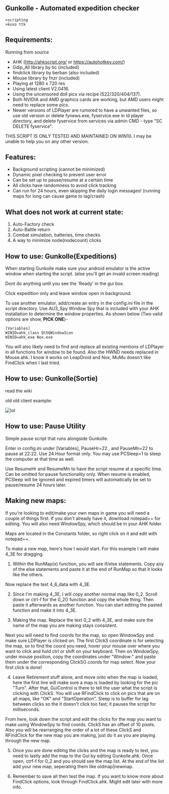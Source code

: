 ﻿Gunkolle - Automated expedition checker 
--



```
>scripting
>kuso ttk
```

## Requirements: 

Running from source
* AHK (http://ahkscript.org/ or https://autohotkey.com/)
* Gdip_All library by tic (included)
* findclick library by berban (also included)
* Mouse library by fnzr (included)
* Playing at 1280 x 720 res
* Using latest client V2.0416.
* Using the uncensored doll pics via recipe (522/320/404/137).
* Both NVIDIA and AMD graphics cards are working, but AMD users might need to replace some pics.
* Newer versions of LDPlayer are rumored to have a unwanted files, so use old version or delete fynews.exe, fyservice.exe in ld player directory, and delete fyservice from services via admin CMD - type "SC DELETE fyservice".

THIS SCRIPT IS ONLY TESTED AND MAINTAINED ON WIN10. I may be unable to help you on any other version.

## Features:

* Background scripting (cannot be minimized)
* Dynamic pixel checking to prevent user error
* Can be set up to pause/resume at a certain time
* All clicks have randomness to avoid click tracking
* Can run for 24 hours, even skipping the daily login messages! (running maps for long can cause game to lag/crash)

## What does not work at current state:
1. Auto-Factory check
2. Auto-Battle return
3. Combat simulation, batteries, time checks
4. A way to minimize node(nodecount) clicks

## How to use: Gunkolle(Expeditions)
When starting Gunkolle make sure your android emulator is the active window when starting the script. (else you'll get an invald screen reading)

Dont do anything until you see the 'Ready' in the gui box.

Click expedition only and leave window open in background.

To use another emulator, add/create an entry in the config.ini file in the script directory. Use AU3_Spy Window Spy that is included with your AHK installation to determine the window properties.  As shown below (Two valid options are show, **PICK ONE**)-

```
[Variables]
WINID=ahk_class Qt5QWindowIcon
WINID=ahk_exe Nox.exe
```

You will also likely need to find and replace all existing mentions of LDPlayer in all functions for window to be found. Also the HWND needs replaced in Mouse.ahk. I know it works on LeapDroid and Nox, MuMu doesn't like FindClick when I last tried.

## How to use: Gunkolle(Sortie)
read the wiki

old old client example:

![lol](https://github.com/dice4321/Gunkolle/blob/master/uselesspics/lol32.gif)

## How to use: Pause Utility

Simple pause script that runs alongside Gunkolle.

Enter in config.ini under [Variables], PauseHr=22 , and PauseMn=22 to pause at 22:22.  Use 24 Hour format only. You may use PCSleep=1 to sleep the computer at that time as well.

Use ResumeHr and ResumeMn to have the script resume at a specific time. Can be omitted for pause functionality only. When resume is enabled, PCSleep will be ignored and expired timers will automatically be set to pause/resume 24 hours later.

## Making new maps:

If you're looking to edit/make your own maps in game you will  need a couple of things first. If you don't already have it, download notepad++ for editing. You will also need WindowSpy, which should be in your AHK folder.

Maps are located in the Constants folder, so right click on it and edit with notepad++.

To make a new map, here's how I would start. For this example I will make 4_3E for dragging.

1. Within the RunMap(x) function, you will see if/else statements. Copy any of the else statements and paste it at the end of RunMap so that it looks like the others.

Now replace the text 4_6_data with 4_3E.

2. Since I'm making 4_3E, I will copy another normal map like 0_2. Scroll down or ctrl-f for the 0_2() function and copy the whole thing. Then paste it afterwards as another function. You can start editing the pasted function and make it into 4_3E.

3. Making the map. Replace the text 0_2 with 4_3E, and make sure the name of the map you are making stays consistent. 

Next you will need to find coords for the map, so open WindowSpy and make sure LDPlayer is clicked on. The first ClickS coordinate is for selecting the map, so to find the coord you need, hover your mouse over where you want to click and hold ctrl or shift on your keyboard. Then on WindowSpy, under mouse position, copy the coordinates under "Window:" and paste them under the corresponding ClickS() coords for map select. Now your first click is done!

4. Leave Retirement stuff alone, and move onto when the map is loaded, here the first line will make sure a map is loaded by looking for the pic "Turn". After that, GuiControl is there to tell the user what the script is clicking with ClickS. 
You will use RFindClick to click on pics that are on all maps, like "OK" and "StartOperation". 
Sleep is to buffer for lag between clicks so the it doesn't click too fast; it pauses the script for milliseconds.

From here, look down the script and edit the clicks for the map you want to make using WindowSpy to find coords. ClickS has an offset of 10 pixels. Also you will be rearranging the order of a lot of these ClickS and RFindClick for the new map you are making, just do it as you are playing through the new map.

5. Once you are done editing the clicks and the map is ready to test, you need to lastly add the map to the Gui by editing Gunkolle.ahk. Once open, ctrf-f for 0_2 and you should see the map list. At the end of the list add your new map, seperating them like oldmap|newmap. 

6. Remember to save all then test the map. If you want to know more about FindClick options, look through FindClick.ahk. Might edit later with more info.

